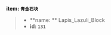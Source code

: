 <!-- BEGIN_AUTOGEN: do NOT edit in this block -->

**item: `青金石块`**

> * **name: ** Lapis_Lazuli_Block
> * **id: `131`**

<!-- END_AUTOGEN-->
